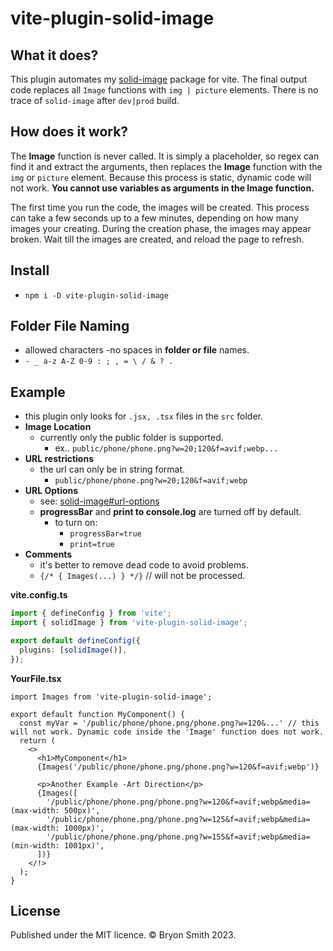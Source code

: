 # vite-plugin-solid-image

## What it does?

This plugin automates my [solid-image](https://www.npmjs.com/package/solid-image) package for vite.
The final output code replaces all `Image` functions with `img | picture` elements. There is no trace of `solid-image` after `dev|prod` build.

## How does it work?

The **Image** function is never called. It is simply a placeholder, so regex can find it and extract the arguments, then replaces the **Image** function with the `img` or `picture` element. Because this process is static, dynamic code will not work. **You cannot use variables as arguments in the Image function.**

The first time you run the code, the images will be created. This process can take a few seconds up to a few minutes, depending on how many images your creating. During the creation phase, the images may appear broken. Wait till the images are created, and reload the page to refresh.

## Install

- `npm i -D vite-plugin-solid-image`

## Folder File Naming

- allowed characters -no spaces in **folder or file** names.
- `- _ a-z A-Z 0-9 : ; , = \ / & ? .`

## Example

- this plugin only looks for `.jsx, .tsx` files in the `src` folder.
- **Image Location**
  - currently only the public folder is supported.
    - ex.. `public/phone/phone.png?w=20;120&f=avif;webp...`
- **URL restrictions**
  - the url can only be in string format.
    - `public/phone/phone.png?w=20;120&f=avif;webp`
- **URL Options**
  - see: [solid-image#url-options](https://github.com/webmastersmith/solid-image#url-options)
  - **progressBar** and **print to console.log** are turned off by default.
    - to turn on:
      - `progressBar=true`
      - `print=true`
- **Comments**
  - it's better to remove dead code to avoid problems.
  - `{/* { Images(...) } */}` // will not be processed.

**vite.config.ts**

```ts
import { defineConfig } from 'vite';
import { solidImage } from 'vite-plugin-solid-image';

export default defineConfig({
  plugins: [solidImage()],
});
```

**YourFile.tsx**

```tsx
import Images from 'vite-plugin-solid-image';

export default function MyComponent() {
  const myVar = '/public/phone/phone.png/phone.png?w=120&...' // this will not work. Dynamic code inside the 'Image' function does not work.
  return (
    <>
      <h1>MyComponent</h1>
      {Images('/public/phone/phone.png/phone.png?w=120&f=avif;webp')}

      <p>Another Example -Art Direction</p>
      {Images([
        '/public/phone/phone.png/phone.png?w=120&f=avif;webp&media=(max-width: 500px)',
        '/public/phone/phone.png/phone.png?w=125&f=avif;webp&media=(max-width: 1000px)',
        '/public/phone/phone.png/phone.png?w=155&f=avif;webp&media=(min-width: 1001px)',
      ])}
    </!>
  );
}
```

## License

Published under the MIT licence. © Bryon Smith 2023.

